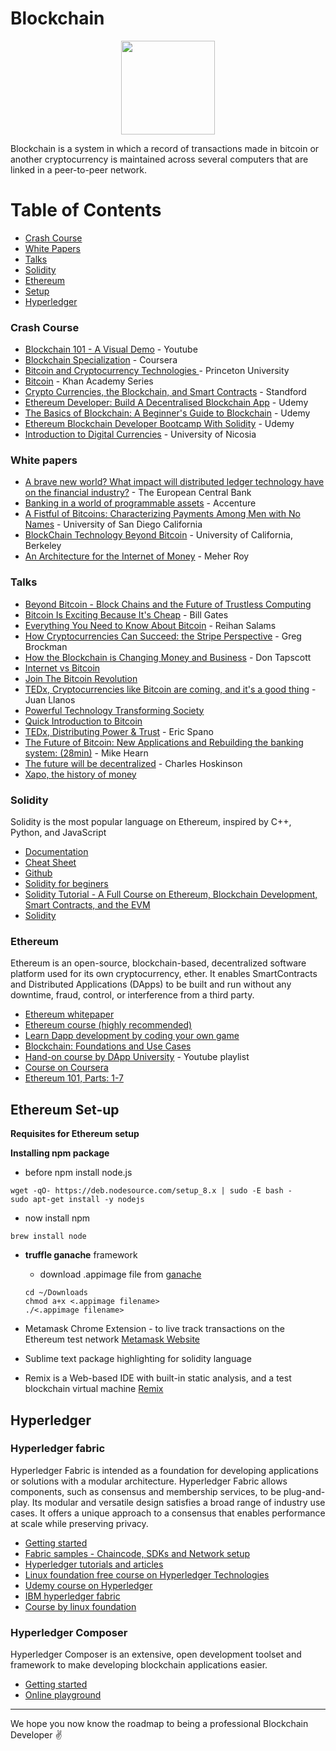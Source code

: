 # Blockchain

<p align="center"><img height="150" src="https://cdn-images-1.medium.com/max/770/1*cCM-v2LMlWmhibkqu705Qg.png"></p>

Blockchain is a system in which a record of transactions made in bitcoin or another cryptocurrency is maintained across several computers that are linked in a peer-to-peer network.

# Table of Contents

- [Crash Course](#crash-course)
- [White Papers](#white-papers)
- [Talks](#talks)
- [Solidity](#solidity)
- [Ethereum](#ethereum)
- [Setup](#setup)
- [Hyperledger](#hyperledger)

### Crash Course

- [Blockchain 101 - A Visual Demo](https://www.youtube.com/watch?v=_160oMzblY8) - Youtube
- [Blockchain Specialization](https://www.coursera.org/specializations/blockchain) - Coursera
- [Bitcoin and Cryptocurrency Technologies ](https://www.coursera.org/learn/cryptocurrency) - Princeton University
- [Bitcoin](https://www.khanacademy.org/economics-finance-domain/core-finance/money-and-banking/bitcoin/v/bitcoin-what-is-it) - Khan Academy Series
- [Crypto Currencies, the Blockchain, and Smart Contracts](https://crypto.stanford.edu/cs251/) - Standford
- [Ethereum Developer: Build A Decentralised Blockchain App](https://www.udemy.com/ethereum-developer/) - Udemy
- [The Basics of Blockchain: A Beginner's Guide to Blockchain](https://www.udemy.com/the-basics-of-blockchain/) - Udemy
- [Ethereum Blockchain Developer Bootcamp With Solidity](https://www.udemy.com/course/blockchain-developer/) - Udemy
- [Introduction to Digital Currencies](https://www.unic.ac.cy/blockchain/free-mooc/) - University of Nicosia

### White papers

- [A brave new world? What impact will distributed ledger technology have on the financial industry?](https://www.ecb.europa.eu/paym/pdf/infocus/20160422_infocus_dlt.pdf) - The European Central Bank
- [Banking in a world of programmable assets](https://www.accenture.com/t20160509T223022__w__/us-en/_acnmedia/PDF-16/Accenture-Strategy-Banking-World-of-Programmable-Assets.pdf) - Accenture
- [A Fistful of Bitcoins: Characterizing Payments Among Men with No Names](http://cseweb.ucsd.edu/~smeiklejohn/files/imc13.pdf) - University of San Diego California
- [BlockChain Technology Beyond Bitcoin](http://scet.berkeley.edu/wp-content/uploads/BlockchainPaper.pdf) - University of California, Berkeley
- [An Architecture for the Internet of Money](https://docs.google.com/document/d/1Bc-kZXROTeMzG6AvH7rrTrUy24UwHoEcgiL7ALHMO0A/pub) - Meher Roy

### Talks

- [Beyond Bitcoin - Block Chains and the Future of Trustless Computing](https://www.youtube.com/watch?v=IgETC2JMUBI)
- [Bitcoin Is Exciting Because It's Cheap](https://www.youtube.com/watch?t=26&v=DyAufA2lWn0) - Bill Gates
- [Everything You Need to Know About Bitcoin](https://www.youtube.com/watch?v=SNssKmeXrGs) - Reihan Salams
- [How Cryptocurrencies Can Succeed: the Stripe Perspective](https://www.youtube.com/watch?v=6qZwl7mukZ8) - Greg Brockman
- [How the Blockchain is Changing Money and Business](https://www.ted.com/talks/don_tapscott_how_the_blockchain_is_changing_money_and_business?language=en) - Don Tapscott
- [Internet vs Bitcoin ](https://www.youtube.com/watch?v=s0luLPVHkO4)
- [Join The Bitcoin Revolution](https://www.youtube.com/watch?v=24ce5tV-pgg)
- [TEDx, Cryptocurrencies like Bitcoin are coming, and it's a good thing](https://www.youtube.com/watch?v=0GL9PTQiqxw) - Juan Llanos
- [Powerful Technology Transforming Society](http://www.youtube.com/watch?v=YIVAluSL9SUA)
- [Quick Introduction to Bitcoin](https://www.youtube.com/watch?v=slFuj5N4twc)
- [TEDx, Distributing Power & Trust](https://www.youtube.com/watch?v=WI1pbHi1fww) - Eric Spano
- [The Future of Bitcoin: New Applications and Rebuilding the banking system: (28min)](https://www.youtube.com/watch?v=mD4L7xDNCmA) - Mike Hearn
- [The future will be decentralized](https://www.youtube.com/watch?v=97ufCT6lQcY) - Charles Hoskinson
- [Xapo, the history of money](http://youtu.be/IP0jCjyrew8)

### Solidity

Solidity is the most popular language on Ethereum, inspired by C++, Python, and JavaScript

- [Documentation](https://solidity.readthedocs.io/en/v0.6.10/)
- [Cheat Sheet](https://reference.auditless.com/cheatsheet/)
- [Github](https://github.com/ethereum/solidity/)
- [Solidity for beginers](https://www.tutorialspoint.com/solidity/index.htm)
- [Solidity Tutorial - A Full Course on Ethereum, Blockchain Development, Smart Contracts, and the EVM](https://www.youtube.com/watch?v=ipwxYa-F1uY)
- [Solidity](https://ethereumbuilders.gitbooks.io/guide/content/en/solidity_tutorials.html)

### Ethereum

Ethereum is an open-source, blockchain-based, decentralized software platform used for its own cryptocurrency, ether. It enables SmartContracts and Distributed Applications (DApps) to be built and run without any downtime, fraud, control, or interference from a third party.

- [Ethereum whitepaper](https://github.com/ethereum/wiki/wiki/White-Paper)
- [Ethereum course (highly recommended)](https://www.udemy.com/ethereum-and-solidity-the-complete-developers-guide/)
- [Learn Dapp development by coding your own game](https://cryptozombies.io/)
- [Blockchain: Foundations and Use Cases](https://www.coursera.org/learn/blockchain-foundations-and-use-cases)
- [Hand-on course by DApp University](https://www.youtube.com/playlist?list=PLS5SEs8ZftgWFuKg2wbm_0GLV0Tiy1R-n) - Youtube playlist
- [Course on Coursera](https://www.coursera.org/learn/blockchain-basics)
- [Ethereum 101, Parts: 1-7](https://kauri.io/ethereum-101/5bb65f0f4f34080001731dc2/c)

## Ethereum Set-up

**Requisites for Ethereum setup**

**Installing npm package**

- before npm install node.js

```
wget -qO- https://deb.nodesource.com/setup_8.x | sudo -E bash -
sudo apt-get install -y nodejs
```

- now install npm

```
brew install node
```

- **truffle ganache** framework
  - download .appimage file from [ganache](https://truffleframework.com/ganache)
  ```
  cd ~/Downloads
  chmod a+x <.appimage filename>
  ./<.appimage filename>
  ```
- Metamask Chrome Extension - to live track transactions on the Ethereum test network
  [Metamask Website](https://metamask.io/)
- Sublime text package highlighting for solidity language

- Remix is a Web-based IDE with built-in static analysis, and a test blockchain virtual machine
  [Remix](https://remix.ethereum.org/)

## Hyperledger

### Hyperledger fabric

Hyperledger Fabric is intended as a foundation for developing applications or solutions with a modular architecture. Hyperledger Fabric allows components, such as consensus and membership services, to be plug-and-play. Its modular and versatile design satisfies a broad range of industry use cases. It offers a unique approach to a consensus that enables performance at scale while preserving privacy.

- [Getting started](https://hyperledger-fabric.readthedocs.io)
- [Fabric samples - Chaincode, SDKs and Network setup](https://github.com/hyperledger/fabric-samples)
- [Hyperledger tutorials and articles](https://medium.com/coinmonks/top-hyperledger-tutorials-and-articles-b77cf3e4d1eb)
- [Linux foundation free course on Hyperledger Technologies](https://training.linuxfoundation.org/training/blockchain-for-business-an-introduction-to-hyperledger-technologies/)
- [Udemy course on Hyperledger](https://www.udemy.com/hyperledger/)
- [IBM hyperledger fabric](https://www.ibm.com/blockchain/hyperledger)
- [Course by linux foundation](https://www.edx.org/course/blockchain-for-business-an-introduction-to-hyperledger-technologies)

### Hyperledger Composer

Hyperledger Composer is an extensive, open development toolset and framework to make developing blockchain applications easier.

- [Getting started](https://hyperledger.github.io/composer/latest/tutorials/tutorials.html)
- [Online playground](https://composer-playground.mybluemix.net/)

<hr>

We hope you now know the roadmap to being a professional Blockchain Developer :v:
